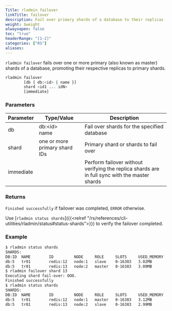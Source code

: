 ```yaml
---
Title: rladmin failover
linkTitle: failover
description: Fail over primary shards of a database to their replicas
weight: $weight
alwaysopen: false
toc: "true"
headerRange: "[1-2]"
categories: ["RS"]
aliases:
---
```


`rladmin failover` fails over one or more primary (also known as master) shards of a database, promoting their respective replicas to primary shards.

``` sh
rladmin failover
        [db { db:<id> | name }]
        shard <id1 ... idN>
        [immediate]
```

### Parameters

| Parameter | Type/Value                     | Description                                                                                   |
|-----------|--------------------------------|-----------------------------------------------------------------------------------------------|
| db        | db:\<id\><br /> name           | Fail over shards for the specified database                                                   |
| shard     | one or more primary shard IDs  | Primary shard or shards to fail over                                                          |
| immediate |                                | Perform failover without verifying the replica shards are in full sync with the master shards |

### Returns

`Finished successfully` if failover was completed, `ERROR` otherwise.

Use [`rladmin status shards`]({{<relref "/rs/references/cli-utilities/rladmin/status#status-shards">}}) to verify the failover completed.

### Example

``` sh
$ rladmin status shards
SHARDS:
DB:ID  NAME        ID         NODE     ROLE     SLOTS     USED_MEMORY    STATUS
db:5   tr01        redis:12   node:1   slave    0-16383   3.02MB         OK     
db:5   tr01        redis:13   node:2   master   0-16383   3.09MB         OK     
$ rladmin failover shard 13
Executing shard fail-over: OOO.
Finished successfully
$ rladmin status shards
SHARDS:
DB:ID  NAME        ID         NODE     ROLE     SLOTS     USED_MEMORY    STATUS
db:5   tr01        redis:12   node:1   master   0-16383   3.12MB         OK     
db:5   tr01        redis:13   node:2   slave    0-16383   2.99MB         OK
```
